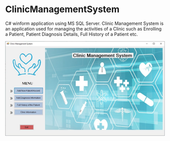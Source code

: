 # ClinicManagementSystem
C# winform application using MS SQL Server. Clinic Management System is an application used for managing the activities of a Clinic such as Enrolling a Patient, Patient Diagnosis Details, Full History of a Patient etc. 

![](img/CMS_main.jpg)

